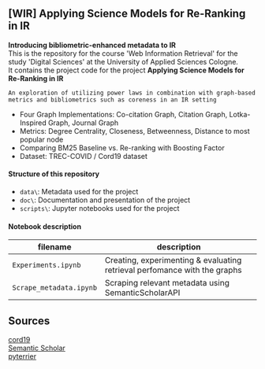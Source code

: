 ## [WIR] Applying Science Models for Re-Ranking in IR  
**Introducing bibliometric-enhanced metadata to IR**  
This is the repository for the course 'Web Information Retrieval' for the study 'Digital Sciences' at the University of Applied Sciences Cologne.   
It contains the project code for the project **Applying Science Models for Re-Ranking in IR**
  
```An exploration of utilizing power laws in combination with graph-based metrics and bibliometrics such as coreness in an IR setting```
* Four Graph Implementations: Co-citation Graph, Citation Graph, Lotka-Inspired Graph, Journal Graph
* Metrics: Degree Centrality, Closeness, Betweenness, Distance to most popular node
* Comparing BM25 Baseline vs. Re-ranking with Boosting Factor
* Dataset: TREC-COVID / Cord19 dataset



#### Structure of this repository
* `data\`: Metadata used for the project
* `doc\`: Documentation and presentation of the project
* `scripts\`: Jupyter notebooks used for the project

#### Notebook description
| filename                    | description                                                                                                                                                         |
| --------------------------- | ------------------------------------------------------------------------------------------------------------------------------------------------------------------- |
| `Experiments.ipynb` | Creating, experimenting & evaluating retrieval perfomance with the graphs |
| `Scrape_metadata.ipynb` | Scraping relevant metadata using SemanticScholarAPI|


## Sources 
[cord19](https://ir-datasets.com/cord19.html)  
[Semantic Scholar](https://www.semanticscholar.org/)  
[pyterrier](https://github.com/terrier-org/pyterrier)  
